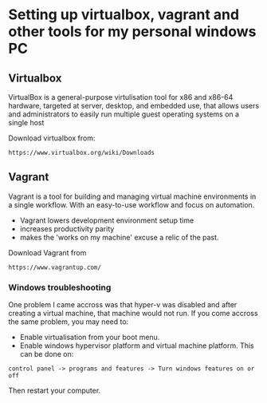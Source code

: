 # Setting up virtualbox, vagrant and other tools for my personal windows PC

## Virtualbox

VirtualBox is a general-purpose virtulisation tool for x86 and x86-64 hardware, targeted at server, desktop, and embedded use, that allows users and administrators to easily run multiple guest operating systems on a single host

Download virtualbox from:

`https://www.virtualbox.org/wiki/Downloads`

## Vagrant

Vagrant is a tool for building and managing virtual machine environments in a single workflow. With an easy-to-use workflow and focus on automation.
- Vagrant lowers development environment setup time
- increases productivity parity
- makes the 'works on my machine' excuse a relic of the past.

Download Vagrant from

`https://www.vagrantup.com/`

### Windows troubleshooting

One problem I came accross was that hyper-v was disabled and after creating a virtual machine, that machine would not run.
If you come accross the same problem, you may need to:

- Enable virtualisation from your boot menu.
- Enable windows hypervisor platform and virtual machine platform. This can be done on:

```
control panel -> programs and features -> Turn windows features on or off
```

Then restart your computer.